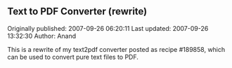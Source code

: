 ## Text to PDF Converter (rewrite) 
Originally published: 2007-09-26 06:20:11 
Last updated: 2007-09-26 13:32:30 
Author: Anand  
 
This is a rewrite of my text2pdf converter posted as recipe #189858, which can be used to convert pure text files to PDF.